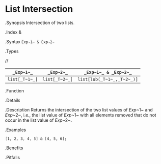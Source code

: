 # List Intersection

.Synopsis
Intersection of two lists.

.Index
&

.Syntax
`Exp~1~ & Exp~2~`

.Types

//

| `_Exp~1~_`     |  `_Exp~2~_`      | `_Exp~1~_ & _Exp~2~_`       |
| --- | --- | --- |
| `list[_T~1~_]` |  `list[_T~2~_]`  | `list[lub(_T~1~_,_T~2~_)]`  |


.Function

.Details

.Description
Returns the intersection of the two list values of  _Exp_~1~ and _Exp_~2~, i.e.,
the list value of _Exp_~1~ with all elements removed that do not occur in the list value of _Exp_~2~.

.Examples
```rascal-shell
[1, 2, 3, 4, 5] & [4, 5, 6];
```

.Benefits

.Pitfalls

